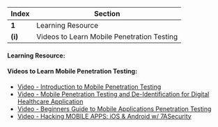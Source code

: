 Index | Section
---   | ---
**1** | Learning Resource
**(i)** | Videos to Learn Mobile Penetration Testing


#### Learning Resource:

#### Videos to Learn Mobile Penetration Testing:

  * [Video - Introduction to Mobile Penetration Testing](https://www.youtube.com/watch?v=vz7amNXvlhY&ab_channel=ByteTheories)
  * [Video - Mobile Penetration Testing and De-Identification for Digital Healthcare Application](https://www.youtube.com/watch?v=7KG3L11kzdM&ab_channel=StanfordUITInformationSecurityOffice)
  * [Video - Beginners Guide to Mobile Applications Penetration Testing](https://www.youtube.com/watch?v=o4pdo_bmSBI&ab_channel=AdrianCrenshaw)
  * [Video - Hacking MOBILE APPS: iOS & Android w/ 7ASecurity](https://www.youtube.com/watch?v=OscXnj0kqj4&ab_channel=JohnHammond)
